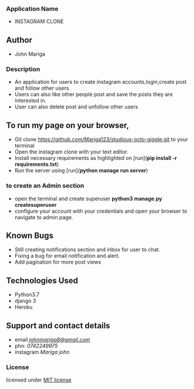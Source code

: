 ### Application Name
* INSTAGRAM CLONE

## Author
* John Mariga

### Description
* An application for users to create instagram accounts,login,create post and follow other users.
* Users can also like other people post and save the posts they are interested in.
* User can also delete post and unfollow other users

## To run my page on your browser,

* Git  clone https://github.com/Mariga123/studious-octo-giggle.git to your terminal
* Open the instagram clone with your text editor.
* Install necessary requirements as highlighted on [run](**pip install -r requirements.txt**)
* Run the server using [run](**python manage run server**)

### to create an Admin section
* open the terminal and create superuser **python3 manage.py createsuperuser**
* configure your account with your credentials and open your browser to navigate to admin page.

## Known Bugs
* Still creating notifications section and inbox for user to chat.
* Fixing a bug for email notification and alert.
* Add pagination for more post views

## Technologies Used
* Python3.7
* django 3
* Heroku

## Support and contact details
* email *johnmariga8@gmail.com*
* phn: *0742249975*
* instagram *Mariga john*

### License
licensed under [MIT license](LICENSE)